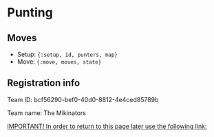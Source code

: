 # Punting

## Moves

* Setup: `{:setup, id, punters, map}`
* Move: `{:move, moves, state}`

## Registration info ##
Team ID: bcf56290-bef0-40d0-8812-4e4ced85789b

Team name: The Mikinators

[IMPORTANT! In order to return to this page later use the following link:](http://punter.inf.ed.ac.uk:9000/update/?token=bcf56290-bef0-40d0-8812-4e4ced85789b)

